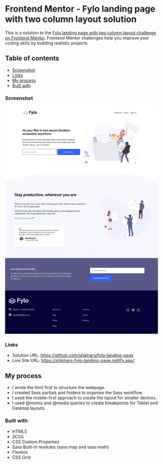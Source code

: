 # Frontend Mentor - Fylo landing page with two column layout solution

This is a solution to the [Fylo landing page with two column layout challenge on Frontend Mentor](https://www.frontendmentor.io/challenges/fylo-landing-page-with-two-column-layout-5ca5ef041e82137ec91a50f5). Frontend Mentor challenges help you improve your coding skills by building realistic projects.

## Table of contents

- [Screenshot](#screenshot)
- [Links](#links)
- [My process](#my-process)
- [Built with](#built-with)

### Screenshot

![](https://github.com/shikhars/fylo-landing-page/blob/nondefault/src/images/Screenshot.png)


### Links

- Solution URL: https://github.com/shikhars/fylo-landing-page
- Live Site URL: https://shikhars-fylo-landing-page.netlify.app/

## My process

- I wrote the html first to structure the webpage.
- I created Sass partials and folders to organise the Sass workflow.
- I used the mobile-first approach to create the layout for smaller devices.
- I used @mixins and @media queries to create breakpoints for Tablet and Desktop layouts.

### Built with

- HTML5
- SCSS
- CSS Custom Properties
- Sass Built-in modules (sass:map and sass:math)
- Flexbox
- CSS Grid
 
